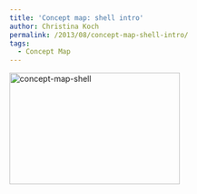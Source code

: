 ```yaml
---
title: 'Concept map: shell intro'
author: Christina Koch
permalink: /2013/08/concept-map-shell-intro/
tags:
  - Concept Map
---
```

[<img class="alignnone size-medium wp-image-4126" alt="concept-map-shell" src="http://teaching.software-carpentry.org/wp-content/uploads/2013/08/concept-map-shell-300x196.jpeg" width="300" height="196" />][1]

 [1]: http://teaching.software-carpentry.org/wp-content/uploads/2013/08/concept-map-shell.jpeg
